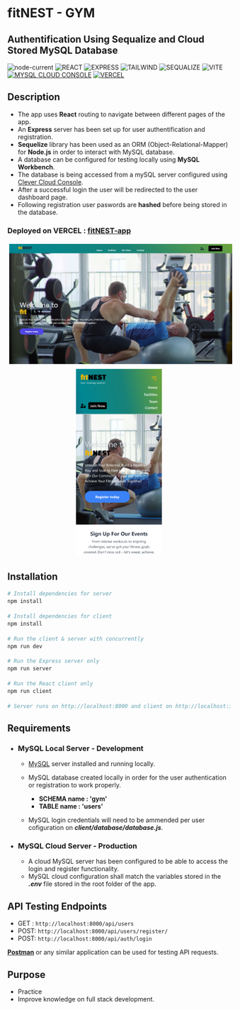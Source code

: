 # fitNEST - GYM

## Authentification Using Sequalize and Cloud Stored MySQL Database

![node-current](https://img.shields.io/node/v/vercel?style=for-the-badge&labelColor=green&color=)
![REACT](https://img.shields.io/badge/REACT-lightblue?style=for-the-badge&logoColor=white)
![EXPRESS](https://img.shields.io/badge/EXPRESS-grey?style=for-the-badge&logoColor=white)
![TAILWIND](https://img.shields.io/badge/TAILWIND-pink?style=for-the-badge&logoColor=white)
![SEQUALIZE](https://img.shields.io/badge/SEQUALIZE-blue?style=for-the-badge&logoColor=white)
![VITE](https://img.shields.io/badge/VITE-%23E4E10F?style=for-the-badge&logoColor=white)
[![MYSQL CLOUD CONSOLE](https://img.shields.io/badge/MySQL-Clever_Cloud_Console-purple.svg?style=for-the-badge&logoColor=white)](https://fitnest.vercel.app/)
[![VERCEL](https://img.shields.io/badge/VERCEL-black.svg?style=for-the-badge&logoColor=white)](https://fitnest.vercel.app/)

## Description

-   The app uses **React** routing to navigate between different pages of the app.
-   An **Express** server has been set up for user authentification and registration.
-   **Sequelize** library has been used as an ORM (Object-Relational-Mapper) for **Node.js** in order to interact with MySQL database.
-   A database can be configured for testing locally using **MySQL Workbench**.
-   The database is being accessed from a mySQL server configured using [Clever Cloud Console](https://console.clever-cloud.com/).
-   After a successful login the user will be redirected to the user dashboard page.
-   Following registration user paswords are **hashed** before being stored in the database.

### **Deployed on VERCEL** : [fitNEST-app](https://fitnest.vercel.app/)

<div style="text-align: center">
<img style="padding: 4px" src="./client/src/assets/appDesktopPreview.jpg" width="785">  
<img style="padding: 4px" src="./client/src/assets/appMobilePreview.png" height="420">
</div>

## Installation

```bash
# Install dependencies for server
npm install

# Install dependencies for client
npm install

# Run the client & server with concurrently
npm run dev

# Run the Express server only
npm run server

# Run the React client only
npm run client

# Server runs on http://localhost:8000 and client on http://localhost:3000
```

## Requirements

-   ### MySQL Local Server - Development

    -   [MySQL](https://dev.mysql.com/downloads/installer/) server installed and running locally.

    -   MySQL database created locally in order for the user authentication or registration to work properly.
        -   **SCHEMA name : 'gym'**
        -   **TABLE name : 'users'**
    -   MySQL login credentials will need to be ammended per user cofiguration on **_client/database/database.js_**.

-   ### MySQL Cloud Server - Production

    -   A cloud MySQL server has been configured to be able to access the login and register functionality.
    -   MySQL cloud configuration shall match the variables stored in the **_.env_** file stored in the root folder of the app.

## API Testing Endpoints

-   GET : `http://localhost:8000/api/users`
-   POST: `http://localhost:8000/api/users/register/`
-   POST: `http://localhost:8000/api/auth/login`

[**Postman**](https://www.postman.com/) or any similar application can be used for testing API requests.

## Purpose

-   Practice
-   Improve knowledge on full stack development.
